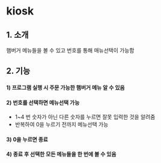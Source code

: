 # kiosk
## 1. 소개
햄버거 메뉴들을 볼 수 있고 번호를 통해 매뉴선택이 가능함

## 2. 기능
#### 1) 프로그램 실행 시 주문 가능한 햄버거 메뉴 알 수 있음

#### 2) 번호를 선택하면 메뉴선택 가능
- 1~4 번 숫자가 아닌 다른 숫자를 누르면 잘못 입력한 것을 알려줌
- 반복하여 0을 누르기 전까지 메뉴선택 가능

#### 3) 0을 누르면 종료

#### 4) 종료 후 선택한 모든 메뉴들을 한 번에 볼 수 있음


